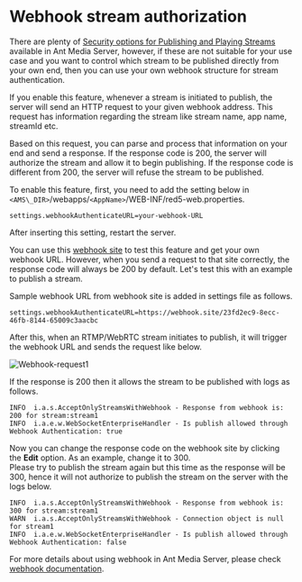 # Webhook stream authorization

There are plenty of [Security options for Publishing and Playing Streams](/guides/developer-sdk-and-api/rest-api-guide/Stream-security/) available in Ant Media Server, however, if these are not suitable for your use case and you want to control which stream to be published directly from your own end, then you can use your own webhook structure for stream authentication.

If you enable this feature, whenever a stream is initiated to publish, the server will send an HTTP request to your given webhook address. This request has information regarding the stream like stream name, app name, streamId etc.

Based on this request, you can parse and process that information on your end and send a response. If the response code is 200, the server will authorize the stream and allow it to begin publishing. If the response code is different from 200, the server will refuse the stream to be published.

To enable this feature, first, you need to add the setting below in `<AMS\_DIR>`/webapps/`<AppName>`/WEB-INF/red5-web.properties.

    settings.webhookAuthenticateURL=your-webhook-URL

After inserting this setting, restart the server.

You can use this [webhook site](https://webhook.site/) to test this feature and get your own webhook URL. However, when you send a request to that site correctly, the response code will always be 200 by default. Let's test this with an example to publish a stream.

Sample webhook URL from webhook site is added in settings file as follows.

    settings.webhookAuthenticateURL=https://webhook.site/23fd2ec9-8ecc-46fb-8144-65009c3aacbc

After this, when an RTMP/WebRTC stream initiates to publish, it will trigger the webhook URL and sends the request like below.

![Webhook-request1](@site/static/img/Webhook-request1.png)

If the response is 200 then it allows the stream to be published with logs as follows.

    INFO  i.a.s.AcceptOnlyStreamsWithWebhook - Response from webhook is: 200 for stream:stream1
    INFO  i.a.e.w.WebSocketEnterpriseHandler - Is publish allowed through Webhook Authentication: true

Now you can change the response code on the webhook site by clicking the **Edit** option. As an example, change it to 300.  
Please try to publish the stream again but this time as the response will be 300, hence it will not authorize to publish the stream on the server with the logs below.

    INFO  i.a.s.AcceptOnlyStreamsWithWebhook - Response from webhook is: 300 for stream:stream1
    WARN  i.a.s.AcceptOnlyStreamsWithWebhook - Connection object is null for stream1
    INFO  i.a.e.w.WebSocketEnterpriseHandler - Is publish allowed through Webhook Authentication: false

For more details about using webhook in Ant Media Server, please check [webhook documentation](/guides/advanced-usage/Webhooks/).